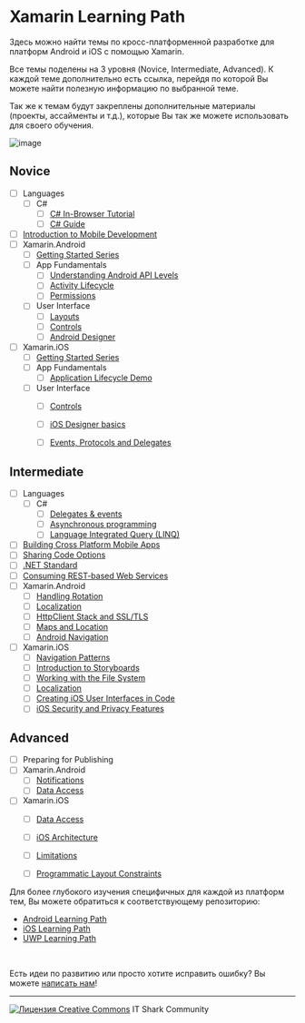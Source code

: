 # Xamarin Learning Path

Здесь можно найти темы по кросс-платформенной разработке для платформ Android и iOS с помощью Xamarin.

Все темы поделены на 3 уровня (Novice, Intermediate, Advanced). К каждой теме дополнительно есть ссылка, перейдя по которой Вы можете найти полезную информацию по выбранной теме.

Так же к темам будут закреплены дополнительные материалы (проекты, ассайменты и т.д.), которые Вы так же можете использовать для своего обучения.

![image](https://www.thurrott.com/wp-content/uploads/2017/03/xam-univ.jpg)

## Novice
- [ ] Languages
    - [ ] C#
        - [ ] [C# In-Browser Tutorial](https://www.microsoft.com/net/tutorials/csharp/getting-started)
        - [ ] [C# Guide](https://docs.microsoft.com/ru-ru/dotnet/csharp/)
- [ ] [Introduction to Mobile Development](https://docs.microsoft.com/en-us/xamarin/cross-platform/get-started/introduction-to-mobile-development)
- [ ] Xamarin.Android
    - [ ] [Getting Started Series](https://docs.microsoft.com/en-us/xamarin/android/get-started/index)
    - [ ] App Fundamentals
        - [ ] [Understanding Android API Levels](https://docs.microsoft.com/en-us/xamarin/android/app-fundamentals/android-api-levels)
        - [ ] [Activity Lifecycle](https://docs.microsoft.com/en-us/xamarin/android/app-fundamentals/activity-lifecycle/)
        - [ ] [Permissions](https://docs.microsoft.com/en-us/xamarin/android/app-fundamentals/permissions)
    - [ ] User Interface
        - [ ] [Layouts](https://docs.microsoft.com/en-us/xamarin/android/user-interface/layouts/index)
        - [ ] [Controls](https://docs.microsoft.com/en-us/xamarin/android/user-interface/controls/)
        - [ ] [Android Designer](https://docs.microsoft.com/en-us/xamarin/android/user-interface/android-designer/index)
- [ ] Xamarin.iOS
    - [ ] [Getting Started Series](https://docs.microsoft.com/en-us/xamarin/ios/get-started/index)
    - [ ] App Fundamentals
        - [ ] [Application Lifecycle Demo](https://docs.microsoft.com/en-us/xamarin/ios/app-fundamentals/backgrounding/application-lifecycle-demo)
    - [ ] User Interface
        - [ ] [Controls](https://docs.microsoft.com/en-us/xamarin/ios/user-interface/controls/index)
        - [ ] [iOS Designer basics](https://docs.microsoft.com/en-us/xamarin/ios/user-interface/designer/introduction)
        - [ ] [Events, Protocols and Delegates](https://docs.microsoft.com/en-us/xamarin/ios/app-fundamentals/delegates-protocols-and-events)

        
## Intermediate

- [ ] Languages
    - [ ] C#
        - [ ] [Delegates & events](https://docs.microsoft.com/en-us/dotnet/csharp/delegates-events)
        - [ ] [Asynchronous programming](https://docs.microsoft.com/en-us/dotnet/csharp/async)
        - [ ] [Language Integrated Query (LINQ)](https://docs.microsoft.com/en-us/dotnet/csharp/linq/)
- [ ] [Building Cross Platform Mobile Apps](https://docs.microsoft.com/en-us/xamarin/cross-platform/app-fundamentals/building-cross-platform-applications/index)
- [ ] [Sharing Code Options](https://docs.microsoft.com/en-us/xamarin/cross-platform/app-fundamentals/code-sharing)
- [ ] [.NET Standard](https://docs.microsoft.com/en-us/xamarin/cross-platform/app-fundamentals/net-standard?tabs=vswin)
- [ ] [Consuming REST-based Web Services](https://docs.microsoft.com/en-us/xamarin/xamarin-forms/data-cloud/consuming/rest)
- [ ] Xamarin.Android
    - [ ] [Handling Rotation](https://docs.microsoft.com/en-us/xamarin/android/app-fundamentals/handling-rotation)
    - [ ] [Localization](https://docs.microsoft.com/en-us/xamarin/android/app-fundamentals/localization)
    - [ ] [HttpClient Stack and SSL/TLS](https://docs.microsoft.com/en-us/xamarin/android/app-fundamentals/http-stack?tabs=vswin)
    - [ ] [Maps and Location](https://docs.microsoft.com/en-us/xamarin/android/platform/maps-and-location/)
    - [ ] [Android Navigation](https://www.slideshare.net/JamesMontemagno/evolve-2014-effective-navigation-in-xamarin-android)
- [ ] Xamarin.iOS
    - [ ] [Navigation Patterns](https://dailydotnettips.com/2016/07/12/understanding-the-navigation-pattern-for-ios-mobile-app-development/)
    - [ ] [Introduction to Storyboards](https://docs.microsoft.com/en-us/xamarin/ios/user-interface/storyboards/?tabs=vsmac)
    - [ ] [Working with the File System](https://docs.microsoft.com/en-us/xamarin/ios/app-fundamentals/file-system)
    - [ ] [Localization](https://docs.microsoft.com/en-us/xamarin/ios/app-fundamentals/localization/index)
    - [ ] [Creating iOS User Interfaces in Code](https://docs.microsoft.com/en-us/xamarin/ios/app-fundamentals/ios-code-only?tabs=vswin)
    - [ ] [iOS Security and Privacy Features](https://docs.microsoft.com/en-us/xamarin/ios/app-fundamentals/security-privacy?tabs=vswin)

## Advanced

- [ ] Preparing for Publishing
- [ ] Xamarin.Android
    - [ ] [Notifications](https://docs.microsoft.com/en-us/xamarin/android/app-fundamentals/notifications/)
    - [ ] [Data Access](https://docs.microsoft.com/en-us/xamarin/android/data-cloud/data-access/index)
- [ ] Xamarin.iOS
    - [ ] [Data Access](https://docs.microsoft.com/en-us/xamarin/ios/data-cloud/data/index)
    - [ ] [iOS Architecture](https://docs.microsoft.com/en-us/xamarin/ios/internals/architecture)
    - [ ] [Limitations](https://docs.microsoft.com/en-us/xamarin/ios/internals/limitations)
    - [ ] [Programmatic Layout Constraints](https://docs.microsoft.com/en-us/xamarin/ios/user-interface/programmatic-layout-constraints)



Для более глубокого изучения специфичных для каждой из платформ тем, Вы можете обратиться к соответствующему репозиторию:
- [Android Learning Path](https://github.com/it-shark-pro/mobile-android/blob/master/learning-path.md)
- [iOS Learning Path](https://github.com/it-shark-pro/mobile-ios/blob/master/learning-path.md)
- [UWP Learning Path](https://github.com/it-shark-pro/mobile-uwp/blob/master/learning-path.md)

&nbsp;

Есть идеи по развитию или просто хотите исправить ошибку? Вы можете [написать нам](https://github.com/it-shark-pro/mobile-xamarin/issues/new)!

---
[![Лицензия Creative Commons](https://i.creativecommons.org/l/by/4.0/80x15.png)](http://creativecommons.org/licenses/by/4.0/) IT Shark Community

